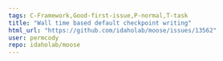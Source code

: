 ```yaml
---
tags: C-Framework,Good-first-issue,P-normal,T-task
title: "Wall time based default checkpoint writing"
html_url: "https://github.com/idaholab/moose/issues/13562"
user: permcody
repo: idaholab/moose
---
```


